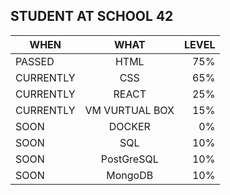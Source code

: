 ## STUDENT AT SCHOOL 42

<!--
**Donpere/Donpere** is a ✨ _special_ ✨ repository because its `README.md` (this file) appears on your GitHub profile.

Here are some ideas to get you started:

- 🔭 I’m currently working on ...
- 🌱 I’m currently learning ...
- 👯 I’m looking to collaborate on ...
- 🤔 I’m looking for help with ...
- 💬 Ask me about ...
- 📫 How to reach me: ...
- 😄 Pronouns: ...
- ⚡ Fun fact: ...
-->

<!-- Tables --> 
| **WHEN** | **WHAT** | **LEVEL** |
|---------- |:-------------: |------: |
| PASSED | HTML | 75% |
| CURRENTLY | CSS | 65% |
| CURRENTLY | REACT | 25% |
| CURRENTLY | VM VURTUAL BOX | 15% |
| SOON | DOCKER | 0% |
| SOON | SQL | 10% |
| SOON | PostGreSQL | 10% |
| SOON | MongoDB | 10% |


